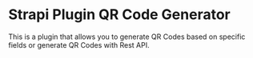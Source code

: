 # Strapi Plugin QR Code Generator

This is a plugin that allows you to generate QR Codes based on specific fields or generate QR Codes with Rest API.
